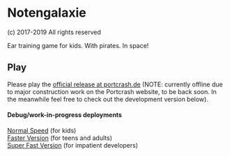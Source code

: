 # Notengalaxie
(c) 2017-2019 All rights reserved

Ear training game for kids. With pirates. In space!

## Play

Please play the [official release at portcrash.de](https://portcrash.de/spiele/notengalaxie/) (NOTE: currently offline due to major construction work on the Portcrash website, to be back soon. In the meanwhile feel free to check out the development version below).

#### Debug/work-in-progress deployments

[Normal Speed](https://michaelschwier.github.io/Notengalaxie/index.html) (for kids)   
[Faster Version](https://michaelschwier.github.io/Notengalaxie/index.html?speed=2) (for teens and adults)    
[Super Fast Version](https://michaelschwier.github.io/Notengalaxie/index.html?speed=3) (for impatient developers)    
